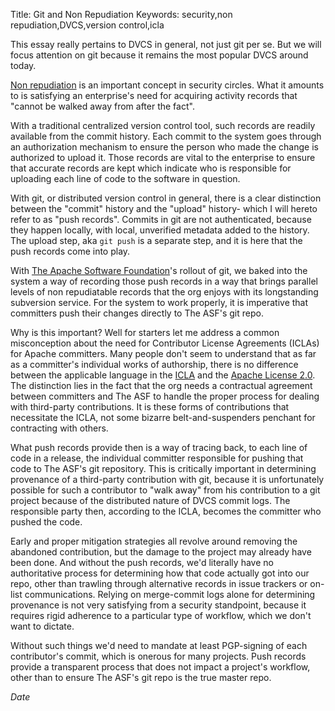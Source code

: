 Title: Git and Non Repudiation
Keywords: security,non repudiation,DVCS,version control,icla

This essay really pertains to DVCS in general, not just git per se.  But we will focus attention on git because it remains the most popular DVCS around today.

[Non repudiation](http://en.wikipedia.org/wiki/Non-repudiation) is an important concept in security circles.  What it amounts to is satisfying an enterprise's need for acquiring activity records that "cannot be walked away from after the fact".

With a traditional centralized version control tool, such records are readily available from the commit history.  Each commit to the system goes through an authorization mechanism to ensure the person who made the change is authorized to upload it.  Those records are vital to the enterprise to ensure that accurate records are kept which indicate who is responsible for uploading each line of code to the software in question.

With git, or distributed version control in general, there is a clear distinction between the "commit" history and the "upload" history- which I will hereto refer to as "push records". Commits in git are not authenticated, because they happen locally, with local, unverified metadata added to the history.  The upload step, aka `git push` is a separate step, and it is here that the push records come into play.

With [The Apache Software Foundation](https://www.apache.org/)'s rollout of git, we baked into the system a way of recording those push records in a way that brings parallel levels of non repudiatable records that the org enjoys with its longstanding subversion service. For the system to work properly, it is imperative that committers push their changes directly to The ASF's git repo.

Why is this important?  Well for starters let me address a common misconception about the need for Contributor License Agreements (ICLAs) for Apache committers.  Many people don't seem to understand that as far as a committer's individual works of authorship, there is no difference between the applicable language in the [ICLA](http://www.apache.org/licenses/icla.txt) and the [Apache License 2.0](http://www.apache.org/licenses/license-2.0). The distinction lies in the fact that the org needs a contractual agreement between committers and The ASF to handle the proper process for dealing with third-party contributions. It is these forms of contributions that necessitate the ICLA, not some bizarre belt-and-suspenders penchant for contracting with others.

What push records provide then is a way of tracing back, to each line of code in a release, the individual committer responsible for pushing that code to The ASF's git repository. This is critically important in determining provenance of a third-party contribution with git, because it is unfortunately possible for such a contributor to "walk away" from his contribution to a git project because of the distributed nature of DVCS commit logs.  The responsible party then, according to the ICLA, becomes the committer who pushed the code.

Early and proper mitigation strategies all revolve around removing the abandoned contribution, but the damage to the project may already have been done.  And without the push records, we'd literally have no authoritative process for determining how that code actually got into our repo, other than trawling through alternative records in issue trackers or on-list communications.  Relying on merge-commit logs alone for determining provenance is not very satisfying from a security standpoint, because it requires rigid adherence to a particular type of workflow, which we don't want to dictate.

Without such things we'd need to mandate at least PGP-signing of each contributor's commit, which is onerous for many projects.  Push records provide a transparent process that does not impact a project's workflow, other than to ensure The ASF's git repo is the true master repo.

$Date$
